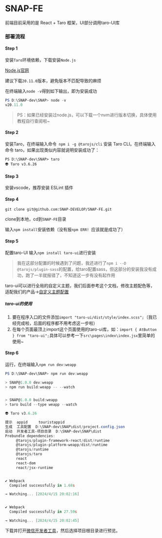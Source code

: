 # SNAP-FE

前端目前采用的是 React + Taro 框架，UI部分调用taro-UI库

### 部署流程

#### Step 1

安装`Taro`环境依赖，下载安装`Node.js`

[Node.js官网](https://nodejs.org/en/)

建议下载`20.11.0`版本，避免版本不匹配导致的麻烦

在终端输入`node -v`得到如下输出，即为安装成功

```powershell
PS D:\SNAP-dev\SNAP> node -v
v20.11.0
```

> PS：如果已经安装过node.js，可以下载一个nvm进行版本切换，具体使用教程自行查阅啦~

#### Step 2

安装Taro，在终端输入命令` npm i -g @tarojs/cli` 安装 Taro CLI。在终端输入命令 taro，如果出现类似内容就说明安装成功了：

```
PS D:\SNAP-dev\SNAP> taro
👽 Taro v3.6.26
```

#### Step 3

安装vscode，推荐安装 ESLint 插件

#### Step 4

```
git clone git@github.com:SNAP-DEVELOP/SNAP-FE.git
```

clone到本地，cd到`SNAP-FE`目录

输入`npm install`安装依赖（没有报`npm ERR! `应该就是成功了）

#### Step 5

配置taro-UI
输入`npm install taro-ui`进行安装

> 我在这部分配置的时候遇到了问题，我还进行了`npm i --D @tarojs/plugin-sass`的配置，给taro配置sass，但这部分的安装我没有成功，跑了一半就报错了，不知道这一步有没有起作用

taro-ui可以进行全局的自定义主题，我们后面参考这个文档，修改主题配色等，适配我们的产品->[自定义主题配置](https://taro-ui.jd.com/#/docs/customizetheme)

##### taro-ui的使用

1. 要在程序入口的文件添加`import "taro-ui/dist/style/index.scss";`（我已经完成啦，后面的程序都不用考虑这一步啦）
2. 在每个页面最顶上import这个页面使用的taro-ui库，如：`import { AtButton } from "taro-ui";`具体可以参考一下`src\pages\index\index.jsx`里简单的使用~

#### Step 6

运行，在终端输入`npm run dev:weapp`

```powershell
PS D:\SNAP-dev\SNAP> npm run dev:weapp

> SNAP@1.0.0 dev:weapp
> npm run build:weapp -- --watch


> SNAP@1.0.0 build:weapp
> taro build --type weapp --watch

👽 Taro v3.6.26

提示  appid     touristappid
生成  工具配置  D:\SNAP-dev\SNAP\dist/project.config.json
启动  开发者工具-项目目录  D:\SNAP-dev\SNAP\dist
Prebundle dependencies:
     @tarojs/plugin-framework-react/dist/runtime
     @tarojs/plugin-platform-weapp/dist/runtime
     @tarojs/runtime
     @tarojs/taro
     react
     react-dom
     react/jsx-runtime


✔ Webpack
  Compiled successfully in 1.68s

→ Watching... [2024/4/15 20:02:16]


✔ Webpack
  Compiled successfully in 27.59s

→ Watching... [2024/4/15 20:02:45]

```

下载并打开[微信开发者工具](https://developers.weixin.qq.com/miniprogram/dev/devtools/download.html)，然后选择项目根目录进行预览。
